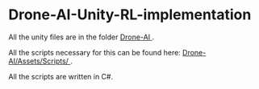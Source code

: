 # Drone-AI-Unity-RL-implementation

All the unity files are in the folder <a href = "https://github.com/Dhyey-Thummar/Drone-AI-Unity-RL-implementation/tree/main/Drone-AI/">Drone-AI </a> . 

All the scripts necessary for this can be found here: <a href = "https://github.com/Dhyey-Thummar/Drone-AI-Unity-RL-implementation/tree/main/Drone-AI/Assets/Scripts">Drone-AI/Assets/Scripts/ </a>.

All the scripts are written in C#.
